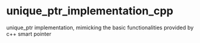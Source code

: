 # unique_ptr_implementation_cpp
unique_ptr  implementation, mimicking the basic functionalities  provided by c++ smart pointer
